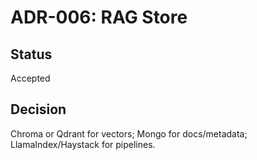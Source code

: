 # ADR-006: RAG Store
## Status
Accepted
## Decision
Chroma or Qdrant for vectors; Mongo for docs/metadata; LlamaIndex/Haystack for pipelines.
